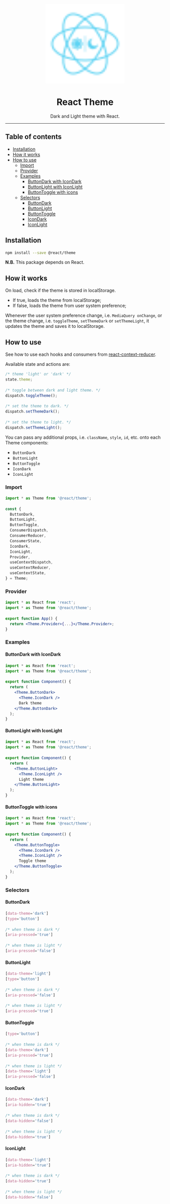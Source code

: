 <div align="center">
    <img
        alt="react theme logo"
        height="250"
        src="logo.svg"
        width="250"
    />
    <h1>
        React Theme
    </h1>
    <p>
        Dark and Light theme with React.
    </p>
</div>

<hr>

## Table of contents

- [Installation](#installation)
- [How it works](#how-it-works)
- [How to use](#how-to-use)
  - [Import](#import)
  - [Provider](#provider)
  - [Examples](#examples)
    - [ButtonDark with IconDark](#buttondark-with-icondark)
    - [ButtonLight with IconLight](#buttonlight-with-iconlight)
    - [ButtonToggle with icons](#buttontoggle-with-icons)
  - [Selectors](#selectors)
    - [ButtonDark](#buttondark)
    - [ButtonLight](#buttonlight)
    - [ButtonToggle](#buttontoggle)
    - [IconDark](#icondark)
    - [IconLight](#iconlight)

## Installation

```bash
npm install --save @react/theme
```

**N.B.** This package depends on React.

## How it works

On load, check if the theme is stored in localStorage.

- If true, loads the theme from localStorage;
- If false, loads the theme from user system preference;

Whenever the user system preference change, i.e. `MediaQuery onChange`, or the theme change, i.e. `toggleTheme`, `setThemeDark` or `setThemeLight`, it updates the theme and saves it to localStorage.

## How to use

See how to use each hooks and consumers from [react-context-reducer](../context-reducer/README.md).

Available state and actions are:

```js
/* theme 'light' or 'dark' */
state.theme;

/* toggle between dark and light theme. */
dispatch.toggleTheme();

/* set the theme to dark. */
dispatch.setThemeDark();

/* set the theme to light. */
dispatch.setThemeLight();
```

You can pass any additional props, i.e. `className`, `style`, `id`, etc. onto each Theme components:

- `ButtonDark`
- `ButtonLight`
- `ButtonToggle`
- `IconDark`
- `IconLight`

### Import

```jsx
import * as Theme from '@react/theme';

const {
  ButtonDark,
  ButtonLight,
  ButtonToggle,
  ConsumerDispatch,
  ConsumerReducer,
  ConsumerState,
  IconDark,
  IconLight,
  Provider,
  useContextDispatch,
  useContextReducer,
  useContextState,
} = Theme;
```

### Provider

```jsx
import * as React from 'react';
import * as Theme from '@react/theme';

export function App() {
  return <Theme.Provider>{...}</Theme.Provider>;
}
```

### Examples

#### ButtonDark with IconDark

```jsx
import * as React from 'react';
import * as Theme from '@react/theme';

export function Component() {
  return (
    <Theme.ButtonDark>
      <Theme.IconDark />
      Dark theme
    </Theme.ButtonDark>
  );
}
```

#### ButtonLight with IconLight

```jsx
import * as React from 'react';
import * as Theme from '@react/theme';

export function Component() {
  return (
    <Theme.ButtonLight>
      <Theme.IconLight />
      Light theme
    </Theme.ButtonLight>
  );
}
```

#### ButtonToggle with icons

```jsx
import * as React from 'react';
import * as Theme from '@react/theme';

export function Component() {
  return (
    <Theme.ButtonToggle>
      <Theme.IconDark />
      <Theme.IconLight />
      Toggle theme
    </Theme.ButtonToggle>
  );
}
```

### Selectors

#### ButtonDark

```css
[data-theme='dark']
[type='button']

/* when theme is dark */
[aria-pressed='true']

/* when theme is light */
[aria-pressed='false']
```

#### ButtonLight

```css
[data-theme='light']
[type='button']

/* when theme is dark */
[aria-pressed='false']

/* when theme is light */
[aria-pressed='true']
```

#### ButtonToggle

```css
[type='button']

/* when theme is dark */
[data-theme='dark']
[aria-pressed='true']

/* when theme is light */
[data-theme='light']
[aria-pressed='false']
```

#### IconDark

```css
[data-theme='dark']
[aria-hidden='true']

/* when theme is dark */
[data-hidden='false']

/* when theme is light */
[data-hidden='true']
```

#### IconLight

```css
[data-theme='light']
[aria-hidden='true']

/* when theme is dark */
[data-hidden='true']

/* when theme is light */
[data-hidden='false']
```

